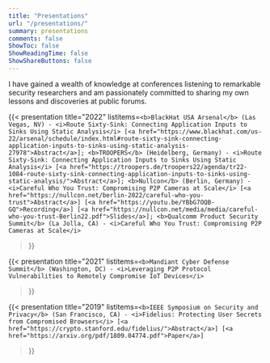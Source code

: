 ```yaml
---
title: "Presentations"
url: "/presentations/"
summary: presentations
comments: false
ShowToc: false
ShowReadingTime: false
ShowShareButtons: false
---
```


<!-- ![BlackHat Arsenal Presentation](/blackhat-arsenal.jpg) -->

I have gained a wealth of knowledge at conferences listening to remarkable security researchers and am passionately committed to sharing my own lessons and discoveries at public forums.

{{< presentation 
    title="2022"
    listitems=`<b>BlackHat USA Arsenal</b> (Las Vegas, NV) - <i>Route Sixty-Sink: Connecting Application Inputs to Sinks Using Static Analysis</i> [<a href="https://www.blackhat.com/us-22/arsenal/schedule/index.html#route-sixty-sink-connecting-application-inputs-to-sinks-using-static-analysis-27978">Abstract</a>];
    <b>TROOPERS</b> (Heidelberg, Germany) - <i>Route Sixty-Sink: Connecting Application Inputs to Sinks Using Static Analysis</i> [<a href="https://troopers.de/troopers22/agenda/tr22-1084-route-sixty-sink-connecting-application-inputs-to-sinks-using-static-analysis/">Abstract</a>];
    <b>Nullcon</b> (Berlin, Germany) - <i>Careful Who You Trust: Compromising P2P Cameras at Scale</i> [<a href="https://nullcon.net/berlin-2022/careful-who-you-trust">Abstract</a>] [<a href="https://youtu.be/YBbG7OQB-GQ">Recording</a>] [<a href="https://nullcon.net/media/media/careful-who-you-trust-Berlin22.pdf">Slides</a>];
    <b>Qualcomm Product Security Summit</b> (La Jolla, CA) - <i>Careful Who You Trust: Compromising P2P Cameras at Scale</i>
    `
>}}

{{< presentation 
    title="2021"
    listitems=`<b>Mandiant Cyber Defense Summit</b> (Washington, DC) - <i>Leveraging P2P Protocol Vulnerabilities to Remotely Compromise IoT Devices</i>
    `
>}}

{{< presentation 
    title="2019"
    listitems=`<b>IEEE Symposium on Security and Privacy</b> (San Francisco, CA) - <i>Fidelius: Protecting User Secrets from Compromised Browsers</i> [<a href="https://crypto.stanford.edu/fidelius/">Abstract</a>] [<a href="https://arxiv.org/pdf/1809.04774.pdf">Paper</a>]
    `
>}}